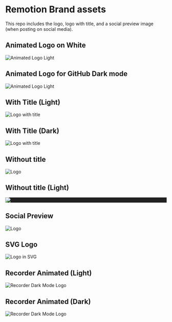 # Remotion Brand assets

This repo includes the logo, logo with title, and a social preview image (when posting on social media).

## Animated Logo on White

![Animated Logo Light](animated-logo-banner-light.gif)

## Animated Logo for GitHub Dark mode

![Animated Logo Light](animated-logo-banner-dark.gif)

## With Title (Light)

![Logo with title](withtitle/element-0.png)

## With Title (Dark)

![Logo with title](withtitle-dark/logo-dark.png)

## Without title

![Logo](withouttitle/element-0.png)

## Without title (Light)

<div style="background: #222">
<img src="logowhite/element-0.png" >
</img>
</div>

## Social Preview

![Logo](socialpreview/element-0.png)

## SVG Logo

![Logo in SVG](logo.svg)

## Recorder Animated (Light)

![Recorder Dark Mode Logo](recorder/light.gif)

## Recorder Animated (Dark)

![Recorder Dark Mode Logo](recorder/dark.gif)
